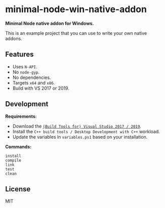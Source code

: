 # minimal-node-win-native-addon

**Minimal Node native addon for Windows.**

This is an example project that you can use to write your own native addons.

## Features

- Uses `N-API`.
- No `node-gyp`.
- No dependencies.
- Targets `x64` and `x86`.
- Build with VS 2017 or 2019.

## Development

**Requirements:**

- Download the [`(Build Tools for) Visual Studio 2017 / 2019`](https://visualstudio.microsoft.com/downloads/).
- Install the `C++ build tools / Desktop Development with C++` workload.
- Update the variables in `variables.ps1` based on your installation.

**Commands:**

```
install
compile
link
test
clean
```

## License

MIT
